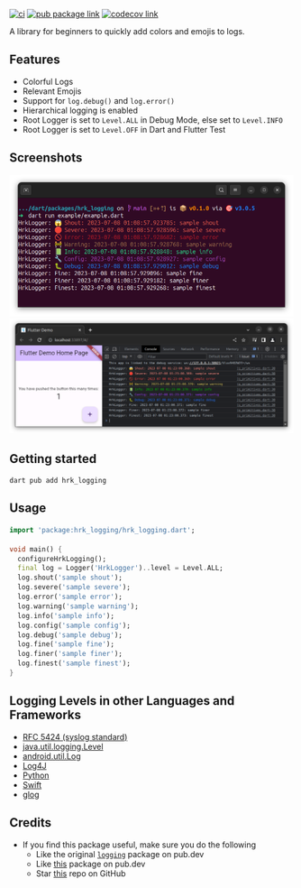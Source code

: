 [![ci][ci-badge]][ci-link]
[![pub package link][pub-badge]][pub-link]
[![codecov link][codecov-badge]][codecov-link]

A library for beginners to quickly add colors and emojis to logs.

## Features

- Colorful Logs
- Relevant Emojis
- Support for `log.debug()` and `log.error()`
- Hierarchical logging is enabled
- Root Logger is set to `Level.ALL` in Debug Mode, else set to `Level.INFO`
- Root Logger is set to `Level.OFF` in Dart and Flutter Test

## Screenshots

![Terminal Screenshot](https://github.com/hrishikesh-kadam/hrk_logging.dart/raw/main/screenshots/terminal_screenshot.png)
![Web Console Screenshot](https://github.com/hrishikesh-kadam/hrk_logging.dart/raw/main/screenshots/web_console_screenshot.png)

## Getting started

```console
dart pub add hrk_logging
```

## Usage

```dart
import 'package:hrk_logging/hrk_logging.dart';

void main() {
  configureHrkLogging();
  final log = Logger('HrkLogger')..level = Level.ALL;
  log.shout('sample shout');
  log.severe('sample severe');
  log.error('sample error');
  log.warning('sample warning');
  log.info('sample info');
  log.config('sample config');
  log.debug('sample debug');
  log.fine('sample fine');
  log.finer('sample finer');
  log.finest('sample finest');
}
```

## Logging Levels in other Languages and Frameworks

- [RFC 5424 (syslog standard)]
- [java.util.logging.Level]
- [android.util.Log]
- [Log4J][Log4J Logging Levels]
- [Python][Python Logging Levels]
- [Swift]
- [glog]

## Credits

- If you find this package useful, make sure you do the following
  - Like the original [`logging`][logging-pub-link] package on pub.dev
  - Like [this][pub-link] package on pub.dev
  - Star [this][repo-link] repo on GitHub


[ci-badge]: https://github.com/hrishikesh-kadam/hrk_logging.dart/actions/workflows/ci.yaml/badge.svg
[ci-link]: https://github.com/hrishikesh-kadam/hrk_logging.dart/actions/workflows/ci.yaml
[pub-badge]: https://img.shields.io/pub/v/hrk_logging.svg
[pub-link]: https://pub.dev/packages/hrk_logging
[codecov-badge]: https://codecov.io/gh/hrishikesh-kadam/hrk_logging.dart/branch/main/graph/badge.svg
[codecov-link]: https://codecov.io/gh/hrishikesh-kadam/hrk_logging.dart
[RFC 5424 (syslog standard)]: https://datatracker.ietf.org/doc/html/rfc5424#section-6.2.1
[java.util.logging.Level]: https://docs.oracle.com/en/java/javase/20/docs/api/java.logging/java/util/logging/Level.html
[android.util.Log]: https://source.android.com/docs/core/tests/debug/understanding-logging
[Log4J Logging Levels]: https://logging.apache.org/log4j/2.x/manual/customloglevels.html
[Python Logging Levels]: https://docs.python.org/3/library/logging.html#logging-levels
[Swift]: https://www.swift.org/server/guides/libraries/log-levels.html
[glog]: https://github.com/google/glog#severity-levels
[logging-pub-link]: https://pub.dev/packages/logging
[repo-link]: https://github.com/hrishikesh-kadam/hrk_logging.dart
